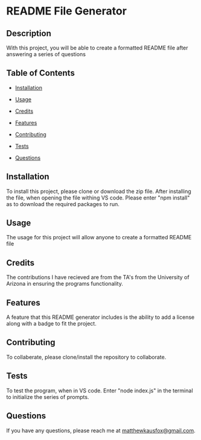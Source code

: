 # README File Generator
  

  ## Description
  With this project, you will be able to create a formatted README file after answering a series of questions

  ## Table of Contents
  * [Installation](#installation)
  * [Usage](#usage)
  * [Credits](#credits)
  
  * [Features](#features)
  * [Contributing](#contributing)
  * [Tests](#tests)
  * [Questions](#questions)
  

  ## Installation
  To install this project, please clone or download the zip file. After installing the file, when opening the file withing VS code. Please enter "npm install" as to download the required packages to run.

  ## Usage
  The usage for this project will allow anyone to create a formatted README file

  ## Credits
  The contributions I have recieved are from the TA's from the University of Arizona in ensuring the programs functionality.

  
  
  ## Features
  A feature that this README generator includes is the ability to add a license along with a badge to fit the project.


  ## Contributing
  To collaberate, please clone/install the repository to collaborate.


  ## Tests
  To test the program, when in VS code. Enter "node index.js" in the terminal to initialize the series of prompts.

  ## Questions
  If you have any questions, please reach me at matthewkausfox@gmail.com. 
